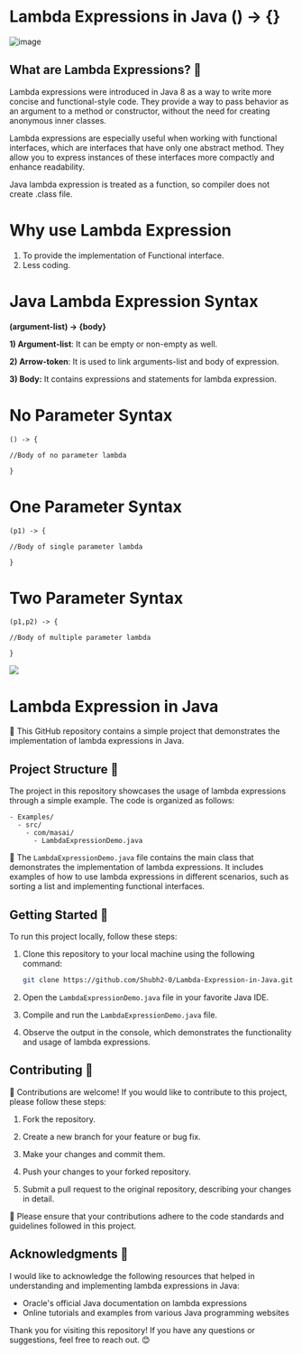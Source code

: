 # Lambda Expressions in Java () -> {}

![image](https://github.com/Shubh2-0/Lambda-Expression-in-Java/assets/112773220/3acd8e86-ca0b-42c2-8fbd-8e96fa055bf2)


## What are Lambda Expressions? 🤔

Lambda expressions were introduced in Java 8 as a way to write more concise and functional-style code. They provide a way to pass behavior as an argument to a method or constructor, without the need for creating anonymous inner classes.

Lambda expressions are especially useful when working with functional interfaces, which are interfaces that have only one abstract method. They allow you to express instances of these interfaces more compactly and enhance readability.

Java lambda expression is treated as a function, so compiler does not create .class file.
 
# Why use Lambda Expression
1. To provide the implementation of Functional interface.
2. Less coding.


# Java Lambda Expression Syntax
**(argument-list) -> {body}**


**1) Argument-list**: It can be empty or non-empty as well.

**2) Arrow-token**: It is used to link arguments-list and body of expression.

**3) Body:** It contains expressions and statements for lambda expression.


# No Parameter Syntax
```
() -> {  

//Body of no parameter lambda  

} 
```

# One Parameter Syntax
```
(p1) -> {  

//Body of single parameter lambda  

} 
```


# Two Parameter Syntax
```
(p1,p2) -> {  

//Body of multiple parameter lambda  

}  
```


<img src="https://i.ytimg.com/vi/ph-94lsHloo/maxresdefault.jpg" />

# Lambda Expression in Java

🔧 This GitHub repository contains a simple project that demonstrates the implementation of lambda expressions in Java.



## Project Structure 📁

The project in this repository showcases the usage of lambda expressions through a simple example. The code is organized as follows:

```
- Examples/
  - src/
    - com/masai/
      - LambdaExpressionDemo.java
```

📄 The `LambdaExpressionDemo.java` file contains the main class that demonstrates the implementation of lambda expressions. It includes examples of how to use lambda expressions in different scenarios, such as sorting a list and implementing functional interfaces.

## Getting Started 🚀

To run this project locally, follow these steps:

1. Clone this repository to your local machine using the following command:

   ```bash
   git clone https://github.com/Shubh2-0/Lambda-Expression-in-Java.git
   ```

2. Open the `LambdaExpressionDemo.java` file in your favorite Java IDE.

3. Compile and run the `LambdaExpressionDemo.java` file.

4. Observe the output in the console, which demonstrates the functionality and usage of lambda expressions.

## Contributing 🤝

🙌 Contributions are welcome! If you would like to contribute to this project, please follow these steps:

1. Fork the repository.

2. Create a new branch for your feature or bug fix.

3. Make your changes and commit them.

4. Push your changes to your forked repository.

5. Submit a pull request to the original repository, describing your changes in detail.

📝 Please ensure that your contributions adhere to the code standards and guidelines followed in this project.


## Acknowledgments 🙏

I would like to acknowledge the following resources that helped in understanding and implementing lambda expressions in Java:

- Oracle's official Java documentation on lambda expressions
- Online tutorials and examples from various Java programming websites

Thank you for visiting this repository! If you have any questions or suggestions, feel free to reach out. 😊

